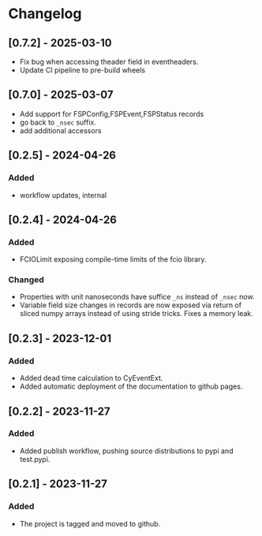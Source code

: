 # Changelog

## [0.7.2] - 2025-03-10

- Fix bug when accessing theader field in eventheaders.
- Update CI pipeline to pre-build wheels

## [0.7.0] - 2025-03-07

- Add support for FSPConfig,FSPEvent,FSPStatus records
- go back to `_nsec` suffix.
- add additional accessors

## [0.2.5] - 2024-04-26

### Added

- workflow updates, internal

## [0.2.4] - 2024-04-26

### Added

- FCIOLimit exposing compile-time limits of the fcio library.

### Changed

- Properties with unit nanoseconds have suffice `_ns` instead of `_nsec` now.
- Variable field size changes in records are now exposed via return of sliced numpy arrays
  instead of using stride tricks. Fixes a memory leak.

## [0.2.3] - 2023-12-01

### Added

- Added dead time calculation to CyEventExt.
- Added automatic deployment of the documentation to github pages.

## [0.2.2] - 2023-11-27

### Added

- Added publish workflow, pushing source distributions to pypi and test.pypi.

## [0.2.1] - 2023-11-27

### Added

- The project is tagged and moved to github.
